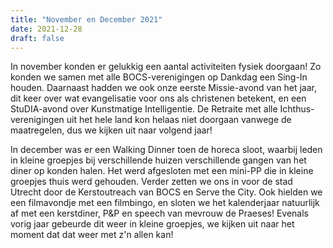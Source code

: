 ```yaml
---
title: "November en December 2021"
date: 2021-12-28
draft: false
---
```


In november konden er gelukkig een aantal activiteiten fysiek doorgaan! Zo konden we samen met alle BOCS-verenigingen op Dankdag een Sing-In houden. Daarnaast hadden we ook onze eerste Missie-avond van het jaar, dit keer over wat evangelisatie voor ons als christenen betekent, en een StuDIA-avond over Kunstmatige Intelligentie. De Retraite met alle Ichthus-verenigingen uit het hele land kon helaas niet doorgaan vanwege de maatregelen, dus we kijken uit naar volgend jaar!

<!--more-->

In december was er een Walking Dinner toen de horeca sloot, waarbij leden in kleine groepjes bij verschillende huizen verschillende gangen van het diner op konden halen. Het werd afgesloten met een mini-PP die in kleine groepjes thuis werd gehouden. Verder zetten we ons in voor de stad Utrecht door de Kerstoutreach van BOCS en Serve the City. Ook hielden we een filmavondje met een filmbingo, en sloten we het kalenderjaar natuurlijk af met een kerstdiner, P&P en speech van mevrouw de Praeses! Evenals vorig jaar gebeurde dit weer in kleine groepjes, we kijken uit naar het moment dat dat weer met z'n allen kan!
